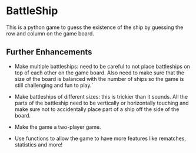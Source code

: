 # BattleShip

This is a python game to guess the existence of the ship by guessing the row and column on the game board.

## Further Enhancements

   - Make multiple battleships: need to be careful to not place battleships on top of each other on the game board. Also need to make sure that the size of the board is balanced with the number of ships so the game is still challenging and fun to play.`

   - Make battleships of different sizes: this is trickier than it sounds. All the parts of the battleship need to be vertically or horizontally touching and make sure not to accidentally place part of a ship off the side of the board.

   - Make the game a two-player game.
   
   - Use functions to allow the game to have more features like rematches, statistics and more!

